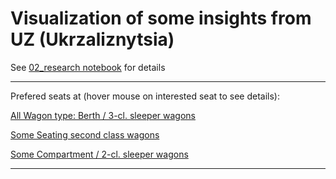# Visualization of some insights from UZ (Ukrzaliznytsia)

See [02_research notebook](https://github.com/sergibro/uz-viz/blob/master/02_research.ipynb) for details

---

Prefered seats at (hover mouse on interested seat to see details):

[All Wagon type: Berth / 3-cl. sleeper wagons](https://github.com/sergibro/uz-viz/blob/master/recources/P01.html)

[Some Seating second class wagons](https://github.com/sergibro/uz-viz/blob/master/recources/P67.html)

[Some Compartment / 2-cl. sleeper wagons](https://github.com/sergibro/uz-viz/blob/master/recources/K22.html)

---
